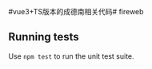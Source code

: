 <!--
 * @Description: file content
 * @version: 0.1.0
 * @Author: wys
 * @Date: 2022-07-04 11:23:19
 * @LastEditors: wys
 * @LastEditTime: 2022-07-04 11:24:06
-->
#vue3+TS版本的成德南相关代码# fireweb

## Running tests

Use `npm test` to run the unit test suite.
